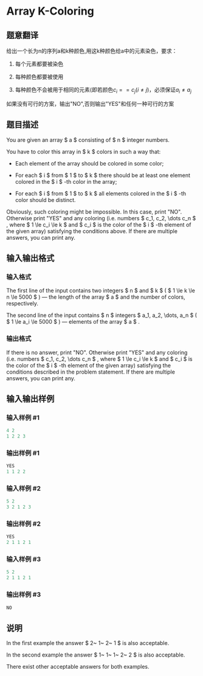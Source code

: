 # Array K-Coloring

## 题意翻译

给出一个长为n的序列a和k种颜色,用这k种颜色给a中的元素染色，要求：

1. 每个元素都要被染色

2. 每种颜色都要被使用

3. 每种颜色不会被用于相同的元素(即若颜色$c_i ==c_j(i \neq j)$，必须保证$a_i \neq a_j$

如果没有可行的方案，输出"NO",否则输出"YES"和任何一种可行的方案

## 题目描述

You are given an array $ a $ consisting of $ n $ integer numbers.

You have to color this array in $ k $ colors in such a way that:

- Each element of the array should be colored in some color;

- For each $ i $ from $ 1 $ to $ k $ there should be at least one element colored in the $ i $ -th color in the array;

- For each $ i $ from $ 1 $ to $ k $ all elements colored in the $ i $ -th color should be distinct.

Obviously, such coloring might be impossible. In this case, print "NO". Otherwise print "YES" and any coloring (i.e. numbers $ c_1, c_2, \dots c_n $ , where $ 1 \le c_i \le k $ and $ c_i $ is the color of the $ i $ -th element of the given array) satisfying the conditions above. If there are multiple answers, you can print any.

## 输入输出格式

### 输入格式

The first line of the input contains two integers $ n $ and $ k $ ( $ 1 \le k \le n \le 5000 $ ) — the length of the array $ a $ and the number of colors, respectively.

The second line of the input contains $ n $ integers $ a_1, a_2, \dots, a_n $ ( $ 1 \le a_i \le 5000 $ ) — elements of the array $ a $ .

### 输出格式

If there is no answer, print "NO". Otherwise print "YES" and any coloring (i.e. numbers $ c_1, c_2, \dots c_n $ , where $ 1 \le c_i \le k $ and $ c_i $ is the color of the $ i $ -th element of the given array) satisfying the conditions described in the problem statement. If there are multiple answers, you can print any.

## 输入输出样例

### 输入样例 #1

```cpp
4 2
1 2 2 3

```
### 输出样例 #1

```cpp
YES
1 1 2 2

```
### 输入样例 #2

```cpp
5 2
3 2 1 2 3

```
### 输出样例 #2

```cpp
YES
2 1 1 2 1

```
### 输入样例 #3

```cpp
5 2
2 1 1 2 1

```
### 输出样例 #3

```cpp
NO

```
## 说明

In the first example the answer $ 2~ 1~ 2~ 1 $ is also acceptable.

In the second example the answer $ 1~ 1~ 1~ 2~ 2 $ is also acceptable.

There exist other acceptable answers for both examples.

